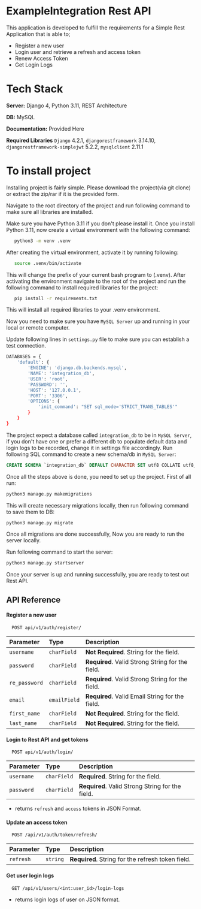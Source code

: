 # ExampleIntegration Rest API

This application is developed to fulfill the requirements for a Simple
Rest Application that is able to; 

* Register a new user
* Login user and retrieve a refresh and access token
* Renew Access Token
* Get Login Logs 

# Tech Stack
 
**Server:** Django 4, Python 3.11, REST Architecture

**DB:** MySQL

**Documentation:** Provided Here

**Required Libraries**
    `Django` 4.2.1, 
    `djangorestframework` 3.14.10,
    `djangorestframework-simplejwt` 5.2.2,
    `mysqlclient` 2.11.1


# To install project

Installing project is fairly simple. 
Please download the project(via git clone) or extract the zip/rar if it is the provided form. 

Navigate to the root directory of the project and run following command to make sure all libraries are installed. 

Make sure you have Python 3.11 if you don't please install it.
Once you install Python 3.11, now create a virtual environment with the following command: 

```bash
   python3 -m venv .venv
```
 After creating the virtual environment, activate it by running following:

```bash
   source .venv/bin/activate
```

This will change the prefix of your current bash program to (.venv). After activating the environment
navigate to the root of the project and run the following command to install required libraries for the project:

```bash
   pip install -r requirements.txt
```

This will install all required libraries to your .venv environment. 

Now you need to make sure you have `MySQL Server` up and running in your local or remote computer.

Update following lines in `settings.py` file to make sure you can establish a test connection. 
```bash
DATABASES = {
    'default': {
        'ENGINE': 'django.db.backends.mysql',
        'NAME': 'integration_db',
        'USER': 'root',
        'PASSWORD': '',
        'HOST': '127.0.0.1',
        'PORT': '3306',
        'OPTIONS': {
            'init_command': "SET sql_mode='STRICT_TRANS_TABLES'"
        }
    }
}
```
The project expect a database called `integration_db` to be in `MySQL Server`, if you don't have one or prefer a different db to populate default data and login logs to be recorded, change it in settings file accordingly.
Run following SQL command to create a new schema/db in `MySQL Server`:

```sql
CREATE SCHEMA `integration_db` DEFAULT CHARACTER SET utf8 COLLATE utf8_unicode_ci ;
```

Once all the steps above is done, you need to set up the project. First of all run:

```bash
python3 manage.py makemigrations
```
This will create necessary migrations locally, then run following command to save them to DB:

```bash 
python3 manage.py migrate
```

Once all migrations are done successfully, Now you are ready to run the server locally. 

Run following command to start the server:

```bash
python3 manage.py startserver
```

Once your server is up and running successfully, you are ready to test out Rest API.

 
## API Reference

#### Register a new user

```http
  POST api/v1/auth/register/
```

| Parameter     | Type         | Description                                      |
|:--------------|:-------------|:-------------------------------------------------|
| `username`    | `charField`  | **Not Required**. String for the field.          |
| `password`    | `charField`  | **Required**. Valid Strong String for the field. |
| `re_password` | `charField`  | **Required**. Valid Strong String for the field. |
| `email`       | `emailField` | **Required**.  Valid Email String for the field. |
| `first_name`  | `charField`  | **Not Required**.  String for the field.         |
| `last_name`   | `charField`  | **Not Required**.    String for the field.       |

#### Login to Rest API and get tokens

```http
  POST api/v1/auth/login/
```

| Parameter  | Type        | Description                                      |
|:-----------|:------------|:-------------------------------------------------|
| `username` | `charField` | **Required**. String for the field.              |
| `password` | `charField` | **Required**. Valid Strong String for the field. |

* returns `refresh` and `access` tokens in JSON Format. 

#### Update an access token 

```http
  POST /api/v1/auth/token/refresh/
```

| Parameter | Type     | Description                                       |
|:----------|:---------|:--------------------------------------------------|
| `refresh` | `string` | **Required**. String for the refresh token field. | 


#### Get user login logs

```http
  GET /api/v1/users/<int:user_id>/login-logs
```
* returns  login logs of user on JSON format. 





